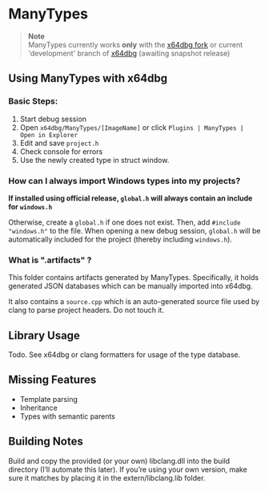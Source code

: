 # ManyTypes

> **Note**  
> ManyTypes currently works **only** with the [x64dbg fork](https://github.com/notpidgey/x64dbg/tree/struct-view-update)
> or current 'development' branch of [x64dbg](https://github.com/x64dbg/x64dbg/tree/development) (awaiting snapshot release)

## Using ManyTypes with x64dbg
### Basic Steps:
1. Start debug session
2. Open `x64dbg/ManyTypes/[ImageName]` or click `Plugins | ManyTypes | Open in Explorer`
3. Edit and save `project.h`
4. Check console for errors
5. Use the newly created type in struct window.

### How can I always import Windows types into my projects?
**If installed using official release, `global.h` will always contain an include for `windows.h`**

Otherwise, create a `global.h` if one does not exist. Then, add `#include "windows.h"` to the file.
When opening a new debug session, `global.h` will be automatically included for the project (thereby including `windows.h`).

### What is ".artifacts" ?
This folder contains artifacts generated by ManyTypes. Specifically, it holds generated JSON databases which can be manually imported into x64dbg.

It also contains a `source.cpp` which is an auto-generated source file used by clang to parse project headers. Do not touch it.

## Library Usage
Todo. See x64dbg or clang formatters for usage of the type database.

## Missing Features
- Template parsing
- Inheritance 
- Types with semantic parents

## Building Notes
Build and copy the provided (or your own) libclang.dll into the build directory (I’ll automate this later). If you’re using your own version, make sure it matches by placing it in the extern/libclang.lib folder.